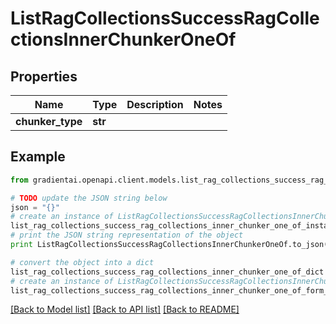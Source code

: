 # ListRagCollectionsSuccessRagCollectionsInnerChunkerOneOf


## Properties
Name | Type | Description | Notes
------------ | ------------- | ------------- | -------------
**chunker_type** | **str** |  | 

## Example

```python
from gradientai.openapi.client.models.list_rag_collections_success_rag_collections_inner_chunker_one_of import ListRagCollectionsSuccessRagCollectionsInnerChunkerOneOf

# TODO update the JSON string below
json = "{}"
# create an instance of ListRagCollectionsSuccessRagCollectionsInnerChunkerOneOf from a JSON string
list_rag_collections_success_rag_collections_inner_chunker_one_of_instance = ListRagCollectionsSuccessRagCollectionsInnerChunkerOneOf.from_json(json)
# print the JSON string representation of the object
print ListRagCollectionsSuccessRagCollectionsInnerChunkerOneOf.to_json()

# convert the object into a dict
list_rag_collections_success_rag_collections_inner_chunker_one_of_dict = list_rag_collections_success_rag_collections_inner_chunker_one_of_instance.to_dict()
# create an instance of ListRagCollectionsSuccessRagCollectionsInnerChunkerOneOf from a dict
list_rag_collections_success_rag_collections_inner_chunker_one_of_form_dict = list_rag_collections_success_rag_collections_inner_chunker_one_of.from_dict(list_rag_collections_success_rag_collections_inner_chunker_one_of_dict)
```
[[Back to Model list]](../README.md#documentation-for-models) [[Back to API list]](../README.md#documentation-for-api-endpoints) [[Back to README]](../README.md)


